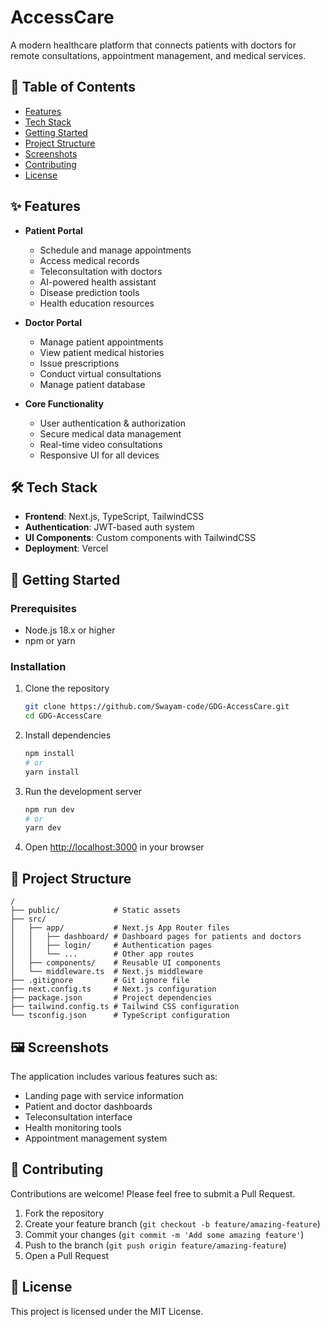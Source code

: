 # AccessCare

A modern healthcare platform that connects patients with doctors for remote consultations, appointment management, and medical services.

## 📑 Table of Contents

- [Features](#features)
- [Tech Stack](#tech-stack)
- [Getting Started](#getting-started)
- [Project Structure](#project-structure)
- [Screenshots](#screenshots)
- [Contributing](#contributing)
- [License](#license)

## ✨ Features

- **Patient Portal**
  - Schedule and manage appointments
  - Access medical records
  - Teleconsultation with doctors
  - AI-powered health assistant
  - Disease prediction tools
  - Health education resources

- **Doctor Portal**
  - Manage patient appointments
  - View patient medical histories
  - Issue prescriptions
  - Conduct virtual consultations
  - Manage patient database

- **Core Functionality**
  - User authentication & authorization
  - Secure medical data management
  - Real-time video consultations
  - Responsive UI for all devices

## 🛠️ Tech Stack

- **Frontend**: Next.js, TypeScript, TailwindCSS
- **Authentication**: JWT-based auth system
- **UI Components**: Custom components with TailwindCSS
- **Deployment**: Vercel

## 🚀 Getting Started

### Prerequisites

- Node.js 18.x or higher
- npm or yarn

### Installation

1. Clone the repository
   ```bash
   git clone https://github.com/Swayam-code/GDG-AccessCare.git
   cd GDG-AccessCare
   ```

2. Install dependencies
   ```bash
   npm install
   # or
   yarn install
   ```

3. Run the development server
   ```bash
   npm run dev
   # or
   yarn dev
   ```

4. Open [http://localhost:3000](http://localhost:3000) in your browser

## 📁 Project Structure

```
/
├── public/            # Static assets
├── src/
│   ├── app/           # Next.js App Router files
│   │   ├── dashboard/ # Dashboard pages for patients and doctors
│   │   ├── login/     # Authentication pages
│   │   └── ...        # Other app routes
│   ├── components/    # Reusable UI components
│   └── middleware.ts  # Next.js middleware
├── .gitignore         # Git ignore file
├── next.config.ts     # Next.js configuration
├── package.json       # Project dependencies
├── tailwind.config.ts # Tailwind CSS configuration
└── tsconfig.json      # TypeScript configuration
```

## 🖼️ Screenshots

The application includes various features such as:

- Landing page with service information
- Patient and doctor dashboards
- Teleconsultation interface
- Health monitoring tools
- Appointment management system

## 👥 Contributing

Contributions are welcome! Please feel free to submit a Pull Request.

1. Fork the repository
2. Create your feature branch (`git checkout -b feature/amazing-feature`)
3. Commit your changes (`git commit -m 'Add some amazing feature'`)
4. Push to the branch (`git push origin feature/amazing-feature`)
5. Open a Pull Request

## 📄 License

This project is licensed under the MIT License.

